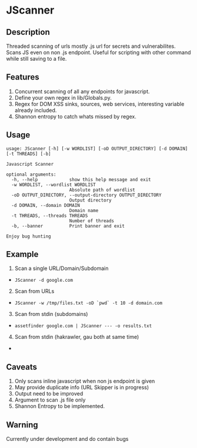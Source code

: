 # JScanner
## Description
Threaded scanning of urls mostly .js url for secrets and vulnerabilites. Scans JS even on non .js endpoint. Useful for scripting with other command while still saving to a file.

## Features
1. Concurrent scanning of all any endpoints for javascript.
2. Define your own regex in lib/Globals.py.
3. Regex for DOM XSS sinks, sources, web services, interesting variable already included.
4. Shannon entropy to catch whats missed by regex.

## Usage
```
usage: JScanner [-h] [-w WORDLIST] [-oD OUTPUT_DIRECTORY] [-d DOMAIN] [-t THREADS] [-b]

Javascript Scanner

optional arguments:
  -h, --help            show this help message and exit
  -w WORDLIST, --wordlist WORDLIST
                        Absolute path of wordlist
  -oD OUTPUT_DIRECTORY, --output-directory OUTPUT_DIRECTORY
                        Output directory
  -d DOMAIN, --domain DOMAIN
                        Domain name
  -t THREADS, --threads THREADS
                        Number of threads
  -b, --banner          Print banner and exit

Enjoy bug hunting
```

## Example
1. Scan a single URL/Domain/Subdomain  
* ```JScanner -d google.com```  
2. Scan from URLs
* ```JScanner -w /tmp/files.txt -oD `pwd` -t 10 -d domain.com```
3. Scan from stdin (subdomains)
* ```assetfinder google.com | JScanner --- -o results.txt```
4. Scan from stdin (hakrawler, gau both at same time)
* ```echo "uber.com" | tee >(hakrawler | JScanner --- -o hakrawler.txt -t 10) >(gau | JScanner --- -o gau.txt -t 10)

## Caveats
1. Only scans inline javascript when non js endpoint is given
2. May provide duplicate info (URL Skipper is in progress)
3. Output need to be improved
4. Argument to scan .js file only
5. Shannon Entropy to be implemented.

## Warning
Currently under development and do contain bugs
